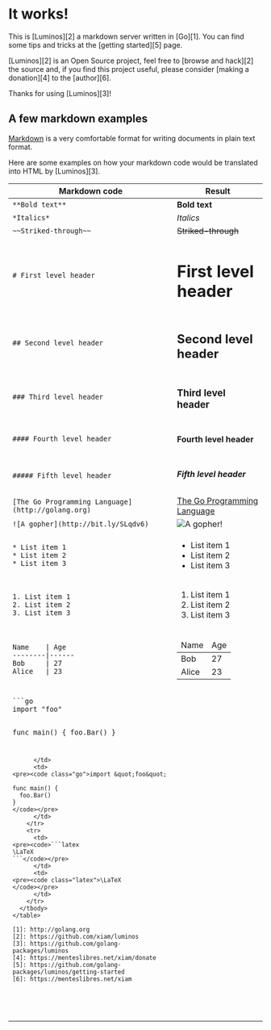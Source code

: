 # It works!

This is [Luminos][2] a markdown server written in [Go][1]. You can find some
tips and tricks at the [getting started][5] page.

[Luminos][2] is an Open Source project, feel free to [browse and hack][2] the
source and, if you find this project useful, please consider [making a
donation][4] to the [author][6].

Thanks for using [Luminos][3]!

## A few markdown examples

[Markdown](http://daringfireball.net/projects/markdown/) is a very comfortable
format for writing documents in plain text format.

Here are some examples on how your markdown code would be translated into HTML
by [Luminos][3].

<table class="table">
  <thead>
    <tr>
      <th>Markdown code</th>
      <th>Result</th>
    </tr>
  </thead>
  <tbody>
    <tr>
      <td>
        <code>**Bold text**</code>
      </td>
      <td>
        <strong>Bold text</strong>
      </td>
    </tr>
    <tr>
      <td>
        <code>*Italics*</code>
      </td>
      <td>
        <em>Italics</em>
      </td>
    </tr>
    <tr>
      <td>
        <code>~~Striked-through~~</code>
      </td>
      <td>
        <del>Striked-through</del>
      </td>
    </tr>
    <tr>
      <td>
        <code># First level header</code>
      </td>
      <td>
        <h1>First level header</h1>
      </td>
    </tr>
    <tr>
      <td>
        <code>## Second level header</code>
      </td>
      <td>
        <h2>Second level header</h2>
      </td>
    </tr>
    <tr>
      <td>
        <code>### Third level header</code>
      </td>
      <td>
        <h3>Third level header</h3>
      </td>
    </tr>
    <tr>
      <td>
        <code>#### Fourth level header</code>
      </td>
      <td>
        <h4>Fourth level header</h4>
      </td>
    </tr>
    <tr>
      <td>
        <code>##### Fifth level header</code>
      </td>
      <td>
        <h5>Fifth level header</h5>
      </td>
    </tr>
    <tr>
      <td>
        <code>[The Go Programming Language](http://golang.org)</code>
      </td>
      <td>
        <a href="http://golang.org">The Go Programming Language</a>
      </td>
    </tr>
    <tr>
      <td>
        <code>![A gopher](http://bit.ly/SLqdv6)</code>
      </td>
      <td>
        <img src="http://bit.ly/SLqdv6" alt="A gopher!" />
      </td>
    </tr>
    <tr>
      <td>
<pre><code>* List item 1
* List item 2
* List item 3</code></pre>
      </td>
      <td>
        <ul>
          <li>List item 1</li>
          <li>List item 2</li>
          <li>List item 3</li>
        </ul>
      </td>
    </tr>
    <tr>
      <td>
<pre><code>1. List item 1
2. List item 2
3. List item 3</code></pre>
      </td>
      <td>
        <ol>
          <li>List item 1</li>
          <li>List item 2</li>
          <li>List item 3</li>
        </ol>
      </td>
    </tr>
    <tr>
      <td>
<pre><code>Name    | Age
--------|------
Bob     | 27
Alice   | 23</code></pre>
      </td>
      <td>
        <table>
          <thead>
            <tr>
              <td>Name</td>
              <td>Age</td>
            </tr>
          </thead>
          <tbody>
            <tr>
              <td>Bob</td>
              <td>27</td>
            </tr>
            <tr>
              <td>Alice</td>
              <td>23</td>
            </tr>
          </tbody>
        </table>
      </td>
    </tr>
    <tr>
      <td>
<pre><code>```go
import "foo"

func main() {
  foo.Bar()
}
```</code></pre>
      </td>
      <td>
<pre><code class="go">import &quot;foo&quot;

func main() {
  foo.Bar()
}
</code></pre>
      </td>
    </tr>
    <tr>
      <td>
<pre><code>```latex
\LaTeX
```</code></pre>
      </td>
      <td>
<pre><code class="latex">\LaTeX
</code></pre>
      </td>
    </tr>
  </tbody>
</table>

[1]: http://golang.org
[2]: https://github.com/xiam/luminos
[3]: https://github.com/golang-packages/luminos
[4]: https://menteslibres.net/xiam/donate
[5]: https://github.com/golang-packages/luminos/getting-started
[6]: https://menteslibres.net/xiam
